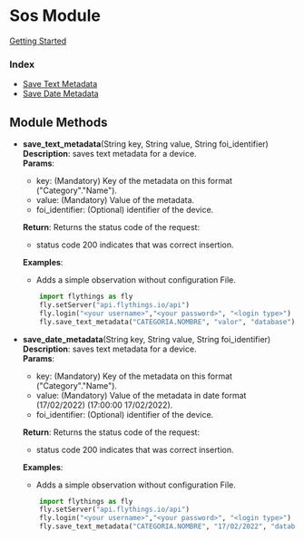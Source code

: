 # Sos Module
[Getting Started](https://github.com/flythings/python)

### Index
* [Save Text Metadata](#save_text_metadata)
* [Save Date Metadata](#save_date_metadata)

## Module Methods 
- <a name="save_text_metadata"></a>**save_text_metadata**(String key, String value, String foi_identifier)    
    **Description**: saves text metadata for a device.   
    **Params**:    
    - key: (Mandatory) Key of the metadata on this format ("Category"."Name").  
    - value: (Mandatory) Value of the metadata.
    - foi_identifier: (Optional) identifier of the device.  
      
    **Return**: Returns the status code of the request:
    - status code 200 indicates that was correct insertion.
    
    **Examples**:   
    * Adds a simple observation without configuration File.  
    ```PYTHON  
        import flythings as fly   
        fly.setServer("api.flythings.io/api")    
        fly.login("<your username>","<your password>", "<login type>")
        fly.save_text_metadata("CATEGORIA.NOMBRE", "valor", "database")    
    ```
  
- <a name="save_date_metadata"></a>**save_date_metadata**(String key, String value, String foi_identifier)    
    **Description**: saves text metadata for a device.   
    **Params**:    
    - key: (Mandatory) Key of the metadata on this format ("Category"."Name").  
    - value: (Mandatory) Value of the metadata in date format (17/02/2022) (17:00:00 17/02/2022).
    - foi_identifier: (Optional) identifier of the device.  
      
    **Return**: Returns the status code of the request:
    - status code 200 indicates that was correct insertion.
    
    **Examples**:   
    * Adds a simple observation without configuration File.  
    ```PYTHON  
        import flythings as fly   
        fly.setServer("api.flythings.io/api")    
        fly.login("<your username>","<your password>", "<login type>")
        fly.save_text_metadata("CATEGORIA.NOMBRE", "17/02/2022", "database")    
    ```